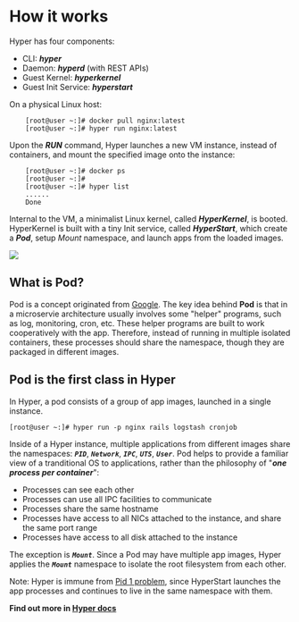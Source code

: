 # How it works

Hyper has four components:

  - CLI: ***hyper***
  - Daemon: ***hyperd*** (with REST APIs)
  - Guest Kernel: ***hyperkernel***
  - Guest Init Service: ***hyperstart***
 
On a physical Linux host:
  
        [root@user ~:]# docker pull nginx:latest
        [root@user ~:]# hyper run nginx:latest

Upon the ***RUN*** command, Hyper launches a new VM instance, instead of containers, and mount the specified image onto the instance:

        [root@user ~:]# docker ps
        [root@user ~:]#
        [root@user ~:]# hyper list
        ......
        Done

Internal to the VM, a minimalist Linux kernel, called ***HyperKernel***, is booted. HyperKernel is built with a tiny Init service, called ***HyperStart***, which create a ***Pod***, setup *Mount* namespace, and launch apps from the loaded images.

![](https://trello-attachments.s3.amazonaws.com/554c998a4c9dacc5c143ec99/1083x635/08dfe9e383fb0b566986fc76e3a2c8c1/hyper_2.png)

## What is Pod?

Pod is a concept originated from [Google](https://github.com/GoogleCloudPlatform/kubernetes/blob/master/docs/pods.md). The key idea behind **Pod** is that in a microservie architecture usually involves some "helper" programs, such as log, monitoring, cron, etc. These helper programs are built to work cooperatively with the app. Therefore, instead of running in multiple isolated containers, these processes should share the namespace, though they are packaged in different images.

## Pod is the first class in Hyper

In Hyper, a pod consists of a group of app images, launched in a single instance.

	[root@user ~:]# hyper run -p nginx rails logstash cronjob

Inside of a Hyper instance, multiple applications from different images share the namespaces: ***`PID`***, ***`Network`***, ***`IPC`***, ***`UTS`***, ***`User`***. Pod helps to provide a familiar view of a tranditional OS to applications, rather than the philosophy of "***one process per container***":

- Processes can see each other
- Processes can use all IPC facilities to communicate
- Processes share the same hostname
- Processes have access to all NICs attached to the instance, and share the same port range
- Processes have access to all disk  attached to the instance

The exception is ***`Mount`***. Since a Pod may have multiple app images, Hyper applies the ***`Mount`*** namespace to isolate the root filesystem from each other.

Note: Hyper is immune from [Pid  1 problem](https://blog.phusion.nl/2015/01/20/docker-and-the-pid-1-zombie-reaping-problem/), since HyperStart  launches the app processes and continues to live in the same namespace with them.

**Find out more in [Hyper docs](https://docs.hyper.sh)**

